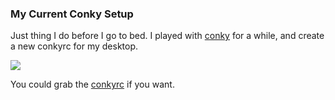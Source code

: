 ### My Current Conky Setup

Just thing I do before I go to bed. I played with [conky](http://conky.sourceforge.net/) for a while, and create a new conkyrc for my desktop.

![](http://kriwil.com/images/3.jpg)

You could grab the [conkyrc](http://kriwil.com/file_download/1/conkyrc.txt) if you want.

<!-- {"time": "2008-02-18 10:38:13", "title": "My Current Conky Setup"} -->
